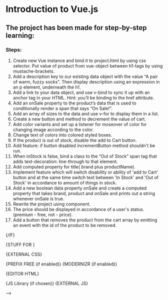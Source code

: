 # Introduction to Vue.js


## The project has been made for step-by-step learning:

### Steps: 
1. Create new Vue instance and bind it to project.html by using css selector. Put value of product from vue-object between h1-tags by using mustache-brackets.
2. Add a description key to our existing data object with the value “A pair of warm, fuzzy socks”. Then display description using an expression in an p element, underneath the h1.
3. Add a link to your data object, and use v-bind to sync it up with an anchor tag in your HTML. Hint: you’ll be binding to the href attribute.
4. Add an onSale property to the product’s data that is used to conditionally render a span that says “On Sale!”.
5. Add an array of sizes to the data and use v-for to display them in a list.
6. Create a new button and method to decrement the value of cart.
7. Add color variants and set up a listener for moseover of color for changing image according to the color.
8. Change text of colors into colored styled boxes. 
9. If the product is out of stock, disable the add to Cart button.
10. Add feature: if button disabled incrementButton method shouldn't be run.
11. When inStock is false, bind a class to the “Out of Stock” span tag that adds text-decoration: line-through to that element.
12. Add computed property for title( brand plus productName).
13. Implement feature which will switch disability or ability of 'add to Cart' button and at the same time switch text between 'In Stock' and 'Out of Stock' in accordance to amount of things in stock.
14. Add a new boolean data property onSale and create a computed property that takes brand, product and onSale and prints out a string whenever onSale is true.
15. Rewrite the project using component.
16. The price should be displayed in accordance of a user's status. (premium - free, not - price).
17. Add a button that removes the product from the cart array by emitting an event with the id of the product to be removed.

<!-- ### Dependencies

The application needs to have the following dependencies:
1. npm --version 6.1.0
2. node --version 8.*.*

### Deploy

#### $ npm install

Before start the program is supposed to run the command [npm install].<br> 
It downloads needed modules and prepars the programm for starting.<br>
i.e. will be created folders : 'logs' and 'reports'.<br>
And will be run webdriver-manager update.

#### There is a list of modules and their versions:

    `"chai": "^4.1.2",
    "cucumber": "^5.0.1",
    "cucumber-json-reporter-to-html": "git+https://github.com/KarneyenkaDzmitry/cucumber-json-reporter-to-html.git",
    "protractor": "^5.4.0",
    "protractor-cucumber-framework": "^6.1.1",
    "winston": "^3.0.0",
    "yargs": "^12.0.2"`

## Structure 
### Folders: -->
<!-- 
<!DOCTYPE html>
<html lang="en" {IF CLASSES}class="classes"{/IF}>

<head>

  <meta charset="UTF-8">

  {IF PRIVATE}
  <meta name="robots" content="noindex">
  {ELSE}
  <!-- MIT License -->
  {/IF}

  <title>{TITLE}</title>

  {STUFF FOR <HEAD>}

  <link rel="stylesheet" href="{CSS RESET CHOICE}">
  {EXTERNAL CSS}
  <style>
  {EDITOR CSS}
  </style>

  {PREFIX FREE (if enabled)}
  {MODERNIZR (if enabled)}

</head>

<body>

  {EDITOR HTML}

  {JS Library (if chosen)}
  {EXTERNAL JS}

  <script>
    {EDITOR JS}
    //# sourceURL=pen.js
  </script>

</body>

</html> -->